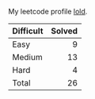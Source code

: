 My leetcode profile [lold](https://leetcode.com/lold/).

|Difficult|Solved |
|---------|------:|
|Easy     |    9  |
|Medium   |   13  |
|Hard     |    4  |
|Total    |   26  |

